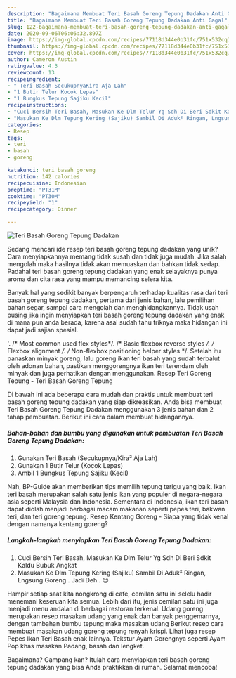 ```yaml
---
description: "Bagaimana Membuat Teri Basah Goreng Tepung Dadakan Anti Gagal"
title: "Bagaimana Membuat Teri Basah Goreng Tepung Dadakan Anti Gagal"
slug: 122-bagaimana-membuat-teri-basah-goreng-tepung-dadakan-anti-gagal
date: 2020-09-06T06:06:32.897Z
image: https://img-global.cpcdn.com/recipes/77118d344e0b31fc/751x532cq70/teri-basah-goreng-tepung-dadakan-foto-resep-utama.jpg
thumbnail: https://img-global.cpcdn.com/recipes/77118d344e0b31fc/751x532cq70/teri-basah-goreng-tepung-dadakan-foto-resep-utama.jpg
cover: https://img-global.cpcdn.com/recipes/77118d344e0b31fc/751x532cq70/teri-basah-goreng-tepung-dadakan-foto-resep-utama.jpg
author: Cameron Austin
ratingvalue: 4.3
reviewcount: 13
recipeingredient:
- " Teri Basah SecukupnyaKira Aja Lah"
- "1 Butir Telur Kocok Lepas"
- "1 Bungkus Tepung Sajiku Kecil"
recipeinstructions:
- "Cuci Bersih Teri Basah, Masukan Ke Dlm Telur Yg Sdh Di Beri Sdkit Kaldu Bubuk Angkat"
- "Masukan Ke Dlm Tepung Kering (Sajiku) Sambil Di Aduk² Ringan, Lngsung Goreng.. Jadi Deh.. 😉"
categories:
- Resep
tags:
- teri
- basah
- goreng

katakunci: teri basah goreng 
nutrition: 142 calories
recipecuisine: Indonesian
preptime: "PT31M"
cooktime: "PT30M"
recipeyield: "1"
recipecategory: Dinner

---
```



![Teri Basah Goreng Tepung Dadakan](https://img-global.cpcdn.com/recipes/77118d344e0b31fc/751x532cq70/teri-basah-goreng-tepung-dadakan-foto-resep-utama.jpg)

Sedang mencari ide resep teri basah goreng tepung dadakan yang unik? Cara menyiapkannya memang tidak susah dan tidak juga mudah. Jika salah mengolah maka hasilnya tidak akan memuaskan dan bahkan tidak sedap. Padahal teri basah goreng tepung dadakan yang enak selayaknya punya aroma dan cita rasa yang mampu memancing selera kita.

Banyak hal yang sedikit banyak berpengaruh terhadap kualitas rasa dari teri basah goreng tepung dadakan, pertama dari jenis bahan, lalu pemilihan bahan segar, sampai cara mengolah dan menghidangkannya. Tidak usah pusing jika ingin menyiapkan teri basah goreng tepung dadakan yang enak di mana pun anda berada, karena asal sudah tahu triknya maka hidangan ini dapat jadi sajian spesial.

&#39;. /* Most common used flex styles*/. /* Basic flexbox reverse styles */. /* Flexbox alignment */. /* Non-flexbox positioning helper styles */. Setelah itu panaskan minyak goreng, lalu goreng ikan teri basah yang sudah terbalut oleh adonan bahan, pastikan menggorengnya ikan teri terendam oleh minyak dan juga perhatikan dengan menggunakan. Resep Teri Goreng Tepung - Teri Basah Goreng Tepung


Di bawah ini ada beberapa cara mudah dan praktis untuk membuat teri basah goreng tepung dadakan yang siap dikreasikan. Anda bisa membuat Teri Basah Goreng Tepung Dadakan menggunakan 3 jenis bahan dan 2 tahap pembuatan. Berikut ini cara dalam membuat hidangannya.

<!--inarticleads1-->

##### Bahan-bahan dan bumbu yang digunakan untuk pembuatan Teri Basah Goreng Tepung Dadakan:

1. Gunakan  Teri Basah (Secukupnya/Kira² Aja Lah)
1. Gunakan 1 Butir Telur (Kocok Lepas)
1. Ambil 1 Bungkus Tepung Sajiku (Kecil)


Nah, BP-Guide akan memberikan tips memilih tepung terigu yang baik. Ikan teri basah merupakan salah satu jenis ikan yang populer di negara-negara asia seperti Malaysia dan Indonesia. Sementara di Indonesia, ikan teri basah dapat diolah menjadi berbagai macam makanan seperti pepes teri, bakwan teri, dan teri goreng tepung. Resep Kentang Goreng - Siapa yang tidak kenal dengan namanya kentang goreng? 

<!--inarticleads2-->

##### Langkah-langkah menyiapkan Teri Basah Goreng Tepung Dadakan:

1. Cuci Bersih Teri Basah, Masukan Ke Dlm Telur Yg Sdh Di Beri Sdkit Kaldu Bubuk Angkat
1. Masukan Ke Dlm Tepung Kering (Sajiku) Sambil Di Aduk² Ringan, Lngsung Goreng.. Jadi Deh.. 😉


Hampir setiap saat kita nongkrong di cafe, cemilan satu ini selelu hadir menemani keseruan kita semua. Lebih dari itu, jenis cemilan satu ini juga menjadi menu andalan di berbagai restoran terkenal. Udang goreng merupakan resep masakan udang yang enak dan banyak penggemarnya, dengan tambahan bumbu tepung maka masakan udang Berikut resep cara membuat masakan udang goreng tepung renyah krispi. Lihat juga resep Pepes Ikan Teri Basah enak lainnya. Tekstur Ayam Gorengnya seperti Ayam Pop khas masakan Padang, basah dan lengket. 

Bagaimana? Gampang kan? Itulah cara menyiapkan teri basah goreng tepung dadakan yang bisa Anda praktikkan di rumah. Selamat mencoba!
